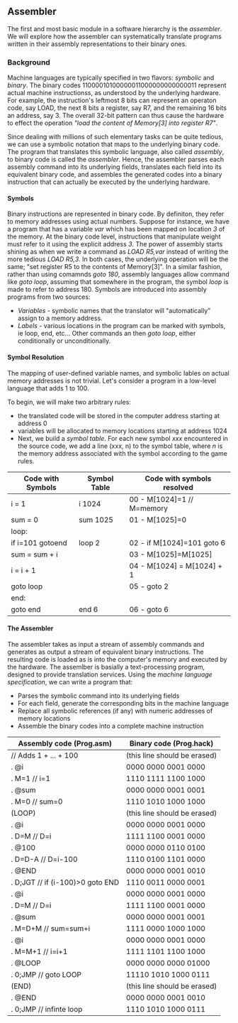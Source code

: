 ## Assembler

The first and most basic module in a software hierarchy is the *assembler*.
We will explore how the assembler can systematically translate programs written
in their assembly representations to their binary ones.

### Background

Machine languages are typically specified in two flavors: *symbolic* and *binary*.
The binary codes 11000010100000011000000000000011 represent actual machine
instructionss, as understood by the underlying hardware. For example, the 
instruction's leftmost 8 bits can represent an operaton code, say LOAD, the next
8 bits a register, say R7, and the remaining 16 bits an address, say 3. The 
overall 32-bit pattern can thus cause the hardware to effect the operation
*"load the content of Memory[3] into register R7"*. 

Since dealing with millions of such elementary tasks can be quite tedious, we
can use a symbolic notation that maps to the underlying binary code. The program
that translates this symbolic language, also called *assembly*, to binary code
is called the *assembler*. Hence, the assembler parses each assembly command into
its underlying fields, translates each field into its equivalent binary code, and
assembles the generated codes into a binary instruction that can actually be
executed by the underlying hardware.

#### Symbols
Binary instructions are represented in binary code. By definiton, they refer to
memory addresses using actual numbers. Suppose for instance, we have a program
that has a variable *var* which has been mapped on location *3* of the memory.
At the binary code level, instructions that manipulate weight must refer to it
using the explicit address *3*. The power of assembly starts shining as when we
write a command as *LOAD R5,var* instead of writing the more tedious *LOAD R5,3*.
In both cases, the underlying operation will be the same; "set register R5 to
the contents of Memory[3]". In a similar fashion, rather than using comamnds
*goto 180*, assembly languages allow command like *goto loop*, assuming that
somewhere in the program, the symbol *loop* is made to refer to address 180.
Symbols are introduced into assembly programs from two sources:
- *Variables* - symbolic names that the translator will "automatically" assign to a memory address.
- *Labels* - various locations in the program can be marked with symbols, ie loop, end, etc... Other commands an then *goto loop*, either conditionally or unconditionally.

#### Symbol Resolution
The mapping of user-defined variable names, and symbolic lables on actual memory
addresses is not trivial. Let's consider a program in a low-level language that
adds 1 to 100.

To begin, we will make two arbitrary rules:
- the translated code will be stored in the computer address starting at address 0
- variables will be allocated to memory locations starting at address 1024
- Next, we build a *symbol table*. For each new symbol *xxx* encountered in the source code, we add a line (xxx, n) to the symbol table, where *n* is the memory address associated with the symbol according to the game rules.

| Code with Symbols | Symbol Table | Code with symbols resolved |
| --- | --- | --- |
| i = 1 | i  1024 | 00 - M[1024]=1  // M=memory |
| sum = 0 | sum  1025 | 01 - M[1025]=0 |
| loop: | | |
| if i=101 gotoend | loop  2 | 02 - if M[1024]=101 goto 6 |
| sum = sum + i |  | 03 - M[1025]=M[1025] 
| i = i + 1 | | 04 - M[1024] = M[1024] + 1 |
| goto loop | | 05 - goto 2 |
| end: | | |
| goto end | end 6 | 06 - goto 6 |

#### The Assembler
The assembler takes as input a stream of assembly commands and generates as output
a stream of equivalent binary instructions. The resulting code is loaded as is 
into the computer's memory and executed by the hardware. The assemlber is basially
a text-processing program, designed to provide translation services. Using the
*machine language specification*, we can write a program that:
- Parses the symbolic command into its underlying fields
- For each field, generate the corresponding bits in the machine language
- Replace all symbolic references (if any) with numeric addresses of memory locations
- Assemble the binary codes into a complete machine instruction

| Assembly code (Prog.asm) | Binary code (Prog.hack) |
| --- | --- |
| // Adds 1 + ... + 100 | (this line should be erased) |
| .     @i  | 0000 0000 0001 0000 |
| .     M=1     // i=1 | 1110 1111 1100 1000 |
| .     @sum | 0000 0000 0001 0001 |
| .     M=0     // sum=0 | 1110 1010 1000 1000 |
| (LOOP) | (this line should be erased) |
| .     @i | 0000 0000 0001 0000 |
| .     D=M     // D=i | 1111 1100 0001 0000 |
| .     @100 | 0000 0000 0110 0100 |
| .     D=D-A   // D=i-100 | 1110 0100 1101 0000 |
| .     @END | 0000 0000 0001 0010 |
| .     D;JGT   // if (i-100)>0 goto END | 1110 0011 0000 0001 |
| .     @i  | 0000 0000 0001 0000 |
| .     D=M     // D=i  | 1111 1100 0001 0000 |
| .     @sum | 0000 0000 0001 0001 |
| .     M=D+M   // sum=sum+i | 1111  0000 1000 1000 |
| .     @i  | 0000 0000 0001 0000 |
| .     M=M+1   // i=i+1 | 1111 1101 1100 1000 |
| .     @LOOP | 0000 0000 0000 01000 |
| .     0;JMP   // goto LOOP | 11110 1010 1000 0111 |
| (END) | (this line should be erased) |
| .     @END | 0000 0000 0001 0010 |
| .     0;JMP   // infinte loop | 1110 1010 1000 0111 |


